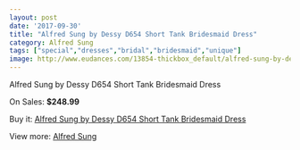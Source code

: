 ```yaml
---
layout: post
date: '2017-09-30'
title: "Alfred Sung by Dessy D654 Short Tank Bridesmaid Dress"
category: Alfred Sung
tags: ["special","dresses","bridal","bridesmaid","unique"]
image: http://www.eudances.com/13854-thickbox_default/alfred-sung-by-dessy-d654-short-tank-bridesmaid-dress.jpg
---
```

Alfred Sung by Dessy D654 Short Tank Bridesmaid Dress

On Sales: **$248.99**
<a href="https://www.eudances.com/en/alfred-sung/4162-alfred-sung-by-dessy-d654-short-tank-bridesmaid-dress.html"><amp-img layout="responsive" width="600" height="600" src="//www.eudances.com/13854-thickbox_default/alfred-sung-by-dessy-d654-short-tank-bridesmaid-dress.jpg" alt="Alfred Sung by Dessy D654 Short Tank Bridesmaid Dress 0" /></a>
<a href="https://www.eudances.com/en/alfred-sung/4162-alfred-sung-by-dessy-d654-short-tank-bridesmaid-dress.html"><amp-img layout="responsive" width="600" height="600" src="//www.eudances.com/13858-thickbox_default/alfred-sung-by-dessy-d654-short-tank-bridesmaid-dress.jpg" alt="Alfred Sung by Dessy D654 Short Tank Bridesmaid Dress 1" /></a>
<a href="https://www.eudances.com/en/alfred-sung/4162-alfred-sung-by-dessy-d654-short-tank-bridesmaid-dress.html"><amp-img layout="responsive" width="600" height="600" src="//www.eudances.com/13857-thickbox_default/alfred-sung-by-dessy-d654-short-tank-bridesmaid-dress.jpg" alt="Alfred Sung by Dessy D654 Short Tank Bridesmaid Dress 2" /></a>
<a href="https://www.eudances.com/en/alfred-sung/4162-alfred-sung-by-dessy-d654-short-tank-bridesmaid-dress.html"><amp-img layout="responsive" width="600" height="600" src="//www.eudances.com/13856-thickbox_default/alfred-sung-by-dessy-d654-short-tank-bridesmaid-dress.jpg" alt="Alfred Sung by Dessy D654 Short Tank Bridesmaid Dress 3" /></a>
<a href="https://www.eudances.com/en/alfred-sung/4162-alfred-sung-by-dessy-d654-short-tank-bridesmaid-dress.html"><amp-img layout="responsive" width="600" height="600" src="//www.eudances.com/13855-thickbox_default/alfred-sung-by-dessy-d654-short-tank-bridesmaid-dress.jpg" alt="Alfred Sung by Dessy D654 Short Tank Bridesmaid Dress 4" /></a>

Buy it: [Alfred Sung by Dessy D654 Short Tank Bridesmaid Dress](https://www.eudances.com/en/alfred-sung/4162-alfred-sung-by-dessy-d654-short-tank-bridesmaid-dress.html "Alfred Sung by Dessy D654 Short Tank Bridesmaid Dress")

View more: [Alfred Sung](https://www.eudances.com/en/52-alfred-sung "Alfred Sung")